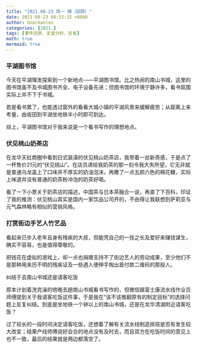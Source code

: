 ```yaml
---
title: "2021.08.23 周一 晴（回顾）"
date: 2021-08-23 08:53:32 +0800
author: hoochanlon
categories: [2021.]
tags: [事件还原、复盘分析、反省]
math: true
mermaid: true
---
```

### 平湖图书馆

今天在平湖理发探索到一个新地点——平湖图书馆。比之热闹的南山书城，这里的图书馆虽不及书城图书齐全、电子设备先进；但图书馆的环境宁静许多，看书氛围实际上并不下于书城。

若是看书累了，也能透过窗外的看看大城小镇的平湖风景来缓解疲劳；从距离上来考量，由坂田到平湖坐地铁半小时即可到达。

综上，平湖图书馆对于我来说是一个看书写作的理想地点。

 <!-- more -->

### 伏见桃山奶茶店

在龙华天虹商圈中看到日式装潢的伏见桃山奶茶店，我带着一丝新奇感，于是点了一杯售价21元的“伏见桃山”。在店员递给我奶茶的那一刻令我大失所望，它无非就是普通乌龙盖上了口味并不厚实的奶油泡沫，再撒了一点五颜六色的棉花糖，实际上味道并没有普通的奶茶粉冲泡的奶茶好喝。

看了一下小票关于奶茶店的描述，中国茶与日本茶融合一说，再查了下百科，印证了我的推测：伏见桃山其实是国内一家饮品公司开的，不由得让我联想到萨莉亚与元气森林略有相似的营销风格。

### 打赏街边手艺人竹艺品

看起来已步入老年且身有残疾的大叔，但能凭自己的一技之长及爱好来赚钱谋生，确实不容易，也是值得尊敬的。

把钱花在虚拟的游戏上，却一点也捐赠支持不了街边艺人的劳动成果，至少他们不是那种用来历不明的残疾证及一些遇人便伸手掏出首付款二维码的那般人。

纠结于去南山书城还是请客吃饭

原本计划着洗完澡的傍晚去趟南山书城看书写作的，但微信跟富士康流水线作业员师傅提到关于我请客吃饭这件事，于是我在“该不该推翻原有的制定目标”的选择问题上反复纠结。到底是坐地铁一个钟以上的南山书城，还是在龙华清湖附近请客吃饭？

过了较长的一段时间决定请客吃饭，还想着了解有关流水线制造排班是否有发生较大改变；结果产线师傅说好会合的地点没有及时去，而且双方在吃饭时间的意见上也不一致，最后的结果就是两边都落空了。
